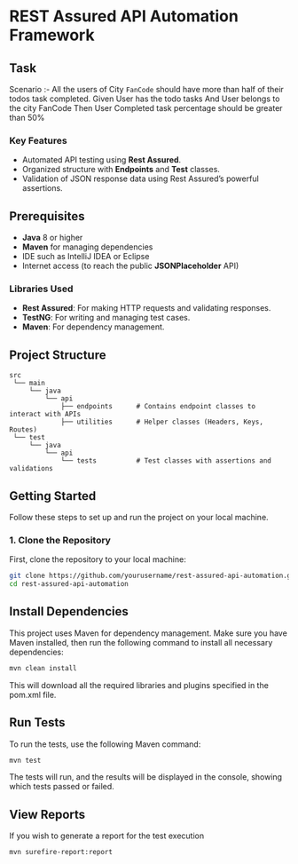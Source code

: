 # REST Assured API Automation Framework

## Task

Scenario :- All the users of City `FanCode` should have more than half of their todos task completed.
Given User has the todo tasks
And User belongs to the city FanCode
Then User Completed task percentage should be greater than 50%


### Key Features
- Automated API testing using **Rest Assured**.
- Organized structure with **Endpoints** and **Test** classes.
- Validation of JSON response data using Rest Assured’s powerful assertions.

## Prerequisites

- **Java** 8 or higher
- **Maven** for managing dependencies
- IDE such as IntelliJ IDEA or Eclipse
- Internet access (to reach the public **JSONPlaceholder** API)

### Libraries Used
- **Rest Assured**: For making HTTP requests and validating responses.
- **TestNG**: For writing and managing test cases.
- **Maven**: For dependency management.

## Project Structure

```plaintext
src
 └── main
     └── java
         └── api
             ├── endpoints      # Contains endpoint classes to interact with APIs
             ├── utilities      # Helper classes (Headers, Keys, Routes)
 └── test
     └── java
         └── api
             └── tests          # Test classes with assertions and validations

```
## Getting Started

Follow these steps to set up and run the project on your local machine.

### 1. Clone the Repository

First, clone the repository to your local machine:

```bash
git clone https://github.com/yourusername/rest-assured-api-automation.git
cd rest-assured-api-automation
```

## Install Dependencies

This project uses Maven for dependency management. Make sure you have Maven installed, then run the following command to install all necessary dependencies:

```bash
mvn clean install
```
This will download all the required libraries and plugins specified in the pom.xml file.

## Run Tests

To run the tests, use the following Maven command:

```bash
mvn test
```
The tests will run, and the results will be displayed in the console, showing which tests passed or failed.

## View Reports

If you wish to generate a report for the test execution 

```bash
mvn surefire-report:report
```


